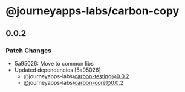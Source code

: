 # @journeyapps-labs/carbon-copy

## 0.0.2

### Patch Changes

- 5a95026: Move to common libs
- Updated dependencies [5a95026]
  - @journeyapps-labs/carbon-testing@0.0.2
  - @journeyapps-labs/carbon-core@0.0.2
